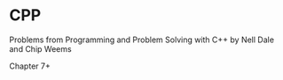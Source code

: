 # CPP
Problems from Programming and Problem Solving with C++ by Nell Dale and Chip Weems

Chapter 7+

